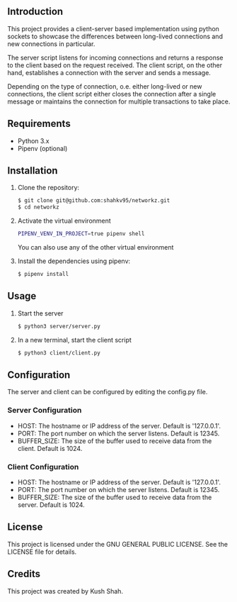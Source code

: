 ## Introduction

This project provides a client-server based implementation using python sockets to showcase the differences between long-lived connections and new connections in particular.

The server script listens for incoming connections and returns a response to the client based on the request received.
The client script, on the other hand, establishes a connection with the server and sends a message.

Depending on the type of connection, o.e. either long-lived or new connections, the client script either closes the connection after a single message or maintains the connection for multiple transactions to take place.

## Requirements

- Python 3.x
- Pipenv (optional)

## Installation

1. Clone the repository:
   ```bash
   $ git clone git@github.com:shahkv95/networkz.git
   $ cd networkz
   ```
2. Activate the virtual environment

   ```bash
   PIPENV_VENV_IN_PROJECT=true pipenv shell
   ```

   You can also use any of the other virtual environment

3. Install the dependencies using pipenv:
   ```bash
   $ pipenv install
   ```

## Usage

1. Start the server
   ```bash
   $ python3 server/server.py
   ```
2. In a new terminal, start the client script
   ```bash
   $ python3 client/client.py
   ```

## Configuration

The server and client can be configured by editing the config.py file.

### Server Configuration

- HOST: The hostname or IP address of the server. Default is '127.0.0.1'.
- PORT: The port number on which the server listens. Default is 12345.
- BUFFER_SIZE: The size of the buffer used to receive data from the client. Default is 1024.

### Client Configuration

- HOST: The hostname or IP address of the server. Default is '127.0.0.1'.
- PORT: The port number on which the server listens. Default is 12345.
- BUFFER_SIZE: The size of the buffer used to receive data from the server. Default is 1024.

## License

This project is licensed under the GNU GENERAL PUBLIC LICENSE. See the LICENSE file for details.

## Credits

This project was created by Kush Shah.
